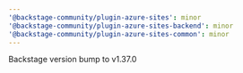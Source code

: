 ```yaml
---
'@backstage-community/plugin-azure-sites': minor
'@backstage-community/plugin-azure-sites-backend': minor
'@backstage-community/plugin-azure-sites-common': minor
---
```


Backstage version bump to v1.37.0
